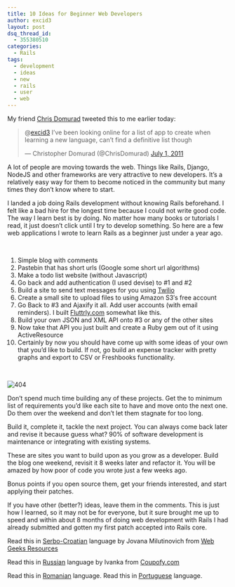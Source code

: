 ```yaml
---
title: 10 Ideas for Beginner Web Developers
author: excid3
layout: post
dsq_thread_id:
  - 355380510
categories:
  - Rails
tags:
  - development
  - ideas
  - new
  - rails
  - user
  - web
---
```

My friend [Chris Domurad][1] tweeted this to me earlier today:

> @[excid3][2] I’ve been looking online for a list of app to create when learning a new language, can’t find a definitive list though
>
> — Christopher Domurad (@ChrisDomurad) [July 1, 2011][3]

A lot of people are moving towards the web. Things like Rails, Django, NodeJS and other frameworks are very attractive to new developers. It’s a relatively easy way for them to become noticed in the community but many times they don’t know where to start.

I landed a job doing Rails development without knowing Rails beforehand. I felt like a bad hire for the longest time because I could not write good code. The way I learn best is by doing. No matter how many books or tutorials I read, it just doesn’t click until I try to develop something. So here are a few web applications I wrote to learn Rails as a beginner just under a year ago.

 

  1. Simple blog with comments
  2. Pastebin that has short urls (Google some short url algorithms)
  3. Make a todo list website (without Javascript)
  4. Go back and add authentication (I used devise) to #1 and #2
  5. Build a site to send text messages for you using [Twilio][4]
  6. Create a small site to upload files to using Amazon S3′s free account
  7. Go Back to #3 and Ajaxify it all. Add user accounts (with email reminders). I built [Fluttrly.com][5] somewhat like this.
  8. Build your own JSON and XML API onto #3 or any of the other sites
  9. Now take that API you just built and create a Ruby gem out of it using ActiveResource
  10. Certainly by now you should have come up with some ideas of your own that you’d like to build. If not, go build an expense tracker with pretty graphs and export to CSV or Freshbooks functionality.

 

![][6]

Don’t spend much time building any of these projects. Get the to minimum list of requirements you’d like each site to have and move onto the next one. Do them over the weekend and don’t let them stagnate for too long.

Build it, complete it, tackle the next project. You can always come back later and revise it because guess what? 90% of software development is maintenance or integrating with existing systems.

These are sites you want to build upon as you grow as a developer. Build the blog one weekend, revisit it 8 weeks later and refactor it. You will be amazed by how poor of code you wrote just a few weeks ago.

Bonus points if you open source them, get your friends interested, and start applying their patches.

If you have other (better?) ideas, leave them in the comments. This is just how I learned, so it may not be for everyone, but it sure brought me up to speed and within about 8 months of doing web development with Rails I had already submitted and gotten my first patch accepted into Rails core.

Read this in [Serbo-Croatian][7] language by Jovana Milutinovich from [ Web Geeks Resources][8]

Read this in <a href="http://translate.coupofy.com/10-ideas-for-beginner-web-developers/">Russian</a> language by Ivanka from <a href="http://www.coupofy.com">Coupofy.com</a>

Read this in <a href="http://www.bildelarstore.se/science/10-idei-pentru-incepator-dezvoltatori-web/">Romanian</a> language.
Read this in <a href="https://www.homeyou.com/~edu/desenvolvedores-iniciantes">Portuguese</a> language.


   [1]: http://chrisdomurad.com/
   [2]: https://twitter.com/excid3
   [3]: https://twitter.com/ChrisDomurad/status/86789708742533120
   [4]: http://twilio.com
   [5]: http://fluttrly.com
   [6]: http://excid3.com/blog/wp-content/uploads/2011/07/404.jpg (404)
   [7]: http://science.webhostinggeeks.com/10-ideja-za-pocetnike
   [8]: http://webhostinggeeks.com/
